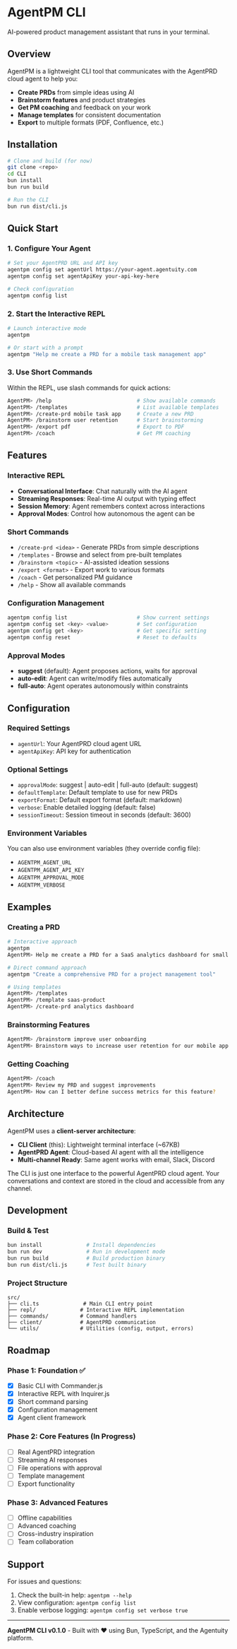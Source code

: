 # AgentPM CLI

AI-powered product management assistant that runs in your terminal.

## Overview

AgentPM is a lightweight CLI tool that communicates with the AgentPRD cloud agent to help you:

- **Create PRDs** from simple ideas using AI
- **Brainstorm features** and product strategies  
- **Get PM coaching** and feedback on your work
- **Manage templates** for consistent documentation
- **Export** to multiple formats (PDF, Confluence, etc.)

## Installation

```bash
# Clone and build (for now)
git clone <repo>
cd CLI
bun install
bun run build

# Run the CLI
bun run dist/cli.js
```

## Quick Start

### 1. Configure Your Agent

```bash
# Set your AgentPRD URL and API key
agentpm config set agentUrl https://your-agent.agentuity.com
agentpm config set agentApiKey your-api-key-here

# Check configuration
agentpm config list
```

### 2. Start the Interactive REPL

```bash
# Launch interactive mode
agentpm

# Or start with a prompt
agentpm "Help me create a PRD for a mobile task management app"
```

### 3. Use Short Commands

Within the REPL, use slash commands for quick actions:

```bash
AgentPM> /help                           # Show available commands
AgentPM> /templates                      # List available templates  
AgentPM> /create-prd mobile task app     # Create a new PRD
AgentPM> /brainstorm user retention      # Start brainstorming
AgentPM> /export pdf                     # Export to PDF
AgentPM> /coach                          # Get PM coaching
```

## Features

### Interactive REPL
- **Conversational Interface**: Chat naturally with the AI agent
- **Streaming Responses**: Real-time AI output with typing effect
- **Session Memory**: Agent remembers context across interactions
- **Approval Modes**: Control how autonomous the agent can be

### Short Commands
- `/create-prd <idea>` - Generate PRDs from simple descriptions
- `/templates` - Browse and select from pre-built templates
- `/brainstorm <topic>` - AI-assisted ideation sessions
- `/export <format>` - Export work to various formats
- `/coach` - Get personalized PM guidance
- `/help` - Show all available commands

### Configuration Management
```bash
agentpm config list                      # Show current settings
agentpm config set <key> <value>         # Set configuration
agentpm config get <key>                 # Get specific setting
agentpm config reset                     # Reset to defaults
```

### Approval Modes
- **suggest** (default): Agent proposes actions, waits for approval
- **auto-edit**: Agent can write/modify files automatically  
- **full-auto**: Agent operates autonomously within constraints

## Configuration

### Required Settings
- `agentUrl`: Your AgentPRD cloud agent URL
- `agentApiKey`: API key for authentication

### Optional Settings
- `approvalMode`: suggest | auto-edit | full-auto (default: suggest)
- `defaultTemplate`: Default template to use for new PRDs
- `exportFormat`: Default export format (default: markdown)
- `verbose`: Enable detailed logging (default: false)
- `sessionTimeout`: Session timeout in seconds (default: 3600)

### Environment Variables
You can also use environment variables (they override config file):
- `AGENTPM_AGENT_URL`
- `AGENTPM_AGENT_API_KEY`
- `AGENTPM_APPROVAL_MODE`
- `AGENTPM_VERBOSE`

## Examples

### Creating a PRD
```bash
# Interactive approach
agentpm
AgentPM> Help me create a PRD for a SaaS analytics dashboard for small businesses

# Direct command approach  
agentpm "Create a comprehensive PRD for a project management tool"

# Using templates
AgentPM> /templates
AgentPM> /template saas-product
AgentPM> /create-prd analytics dashboard
```

### Brainstorming Features
```bash
AgentPM> /brainstorm improve user onboarding
AgentPM> Brainstorm ways to increase user retention for our mobile app
```

### Getting Coaching
```bash
AgentPM> /coach
AgentPM> Review my PRD and suggest improvements
AgentPM> How can I better define success metrics for this feature?
```

## Architecture

AgentPM uses a **client-server architecture**:

- **CLI Client** (this): Lightweight terminal interface (~67KB)
- **AgentPRD Agent**: Cloud-based AI agent with all the intelligence
- **Multi-channel Ready**: Same agent works with email, Slack, Discord

The CLI is just one interface to the powerful AgentPRD cloud agent. Your conversations and context are stored in the cloud and accessible from any channel.

## Development

### Build & Test
```bash
bun install              # Install dependencies
bun run dev              # Run in development mode
bun run build            # Build production binary
bun run dist/cli.js      # Test built binary
```

### Project Structure
```
src/
├── cli.ts              # Main CLI entry point
├── repl/              # Interactive REPL implementation
├── commands/          # Command handlers
├── client/            # AgentPRD communication
└── utils/             # Utilities (config, output, errors)
```

## Roadmap

### Phase 1: Foundation ✅
- [x] Basic CLI with Commander.js
- [x] Interactive REPL with Inquirer.js
- [x] Short command parsing
- [x] Configuration management
- [x] Agent client framework

### Phase 2: Core Features (In Progress)
- [ ] Real AgentPRD integration
- [ ] Streaming AI responses
- [ ] File operations with approval
- [ ] Template management
- [ ] Export functionality

### Phase 3: Advanced Features
- [ ] Offline capabilities
- [ ] Advanced coaching
- [ ] Cross-industry inspiration
- [ ] Team collaboration

## Support

For issues and questions:
1. Check the built-in help: `agentpm --help`
2. View configuration: `agentpm config list`
3. Enable verbose logging: `agentpm config set verbose true`

---

**AgentPM CLI v0.1.0** - Built with ❤️ using Bun, TypeScript, and the Agentuity platform.
